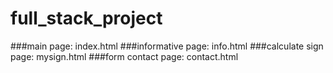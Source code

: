 # full_stack_project

###main page: index.html
###informative page: info.html
###calculate sign page: mysign.html
###form contact page: contact.html

